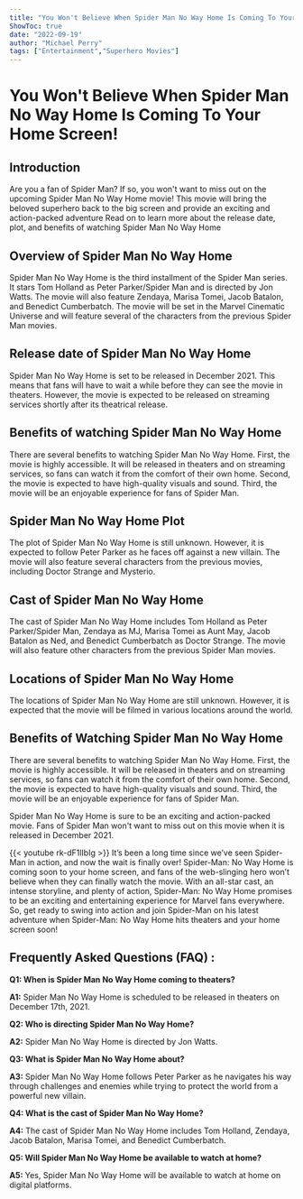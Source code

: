 ```yaml
---
title: "You Won't Believe When Spider Man No Way Home Is Coming To Your Home Screen!"
ShowToc: true 
date: "2022-09-19"
author: "Michael Perry" 
tags: ["Entertainment","Superhero Movies"]
---
```

# You Won't Believe When Spider Man No Way Home Is Coming To Your Home Screen! 

## Introduction 
Are you a fan of Spider Man? If so, you won't want to miss out on the upcoming Spider Man No Way Home movie! This movie will bring the beloved superhero back to the big screen and provide an exciting and action-packed adventure Read on to learn more about the release date, plot, and benefits of watching Spider Man No Way Home 

## Overview of Spider Man No Way Home 
Spider Man No Way Home is the third installment of the Spider Man series. It stars Tom Holland as Peter Parker/Spider Man and is directed by Jon Watts. The movie will also feature Zendaya, Marisa Tomei, Jacob Batalon, and Benedict Cumberbatch. The movie will be set in the Marvel Cinematic Universe and will feature several of the characters from the previous Spider Man movies. 

## Release date of Spider Man No Way Home 
Spider Man No Way Home is set to be released in December 2021. This means that fans will have to wait a while before they can see the movie in theaters. However, the movie is expected to be released on streaming services shortly after its theatrical release. 

## Benefits of watching Spider Man No Way Home 
There are several benefits to watching Spider Man No Way Home. First, the movie is highly accessible. It will be released in theaters and on streaming services, so fans can watch it from the comfort of their own home. Second, the movie is expected to have high-quality visuals and sound. Third, the movie will be an enjoyable experience for fans of Spider Man. 

## Spider Man No Way Home Plot 
The plot of Spider Man No Way Home is still unknown. However, it is expected to follow Peter Parker as he faces off against a new villain. The movie will also feature several characters from the previous movies, including Doctor Strange and Mysterio. 

## Cast of Spider Man No Way Home 
The cast of Spider Man No Way Home includes Tom Holland as Peter Parker/Spider Man, Zendaya as MJ, Marisa Tomei as Aunt May, Jacob Batalon as Ned, and Benedict Cumberbatch as Doctor Strange. The movie will also feature other characters from the previous Spider Man movies. 

## Locations of Spider Man No Way Home 
The locations of Spider Man No Way Home are still unknown. However, it is expected that the movie will be filmed in various locations around the world. 

## Benefits of Watching Spider Man No Way Home 
There are several benefits to watching Spider Man No Way Home. First, the movie is highly accessible. It will be released in theaters and on streaming services, so fans can watch it from the comfort of their own home. Second, the movie is expected to have high-quality visuals and sound. Third, the movie will be an enjoyable experience for fans of Spider Man. 

Spider Man No Way Home is sure to be an exciting and action-packed movie. Fans of Spider Man won't want to miss out on this movie when it is released in December 2021.

{{< youtube rk-dF1lIbIg >}} 
It’s been a long time since we’ve seen Spider-Man in action, and now the wait is finally over! Spider-Man: No Way Home is coming soon to your home screen, and fans of the web-slinging hero won’t believe when they can finally watch the movie. With an all-star cast, an intense storyline, and plenty of action, Spider-Man: No Way Home promises to be an exciting and entertaining experience for Marvel fans everywhere. So, get ready to swing into action and join Spider-Man on his latest adventure when Spider-Man: No Way Home hits theaters and your home screen soon!

## Frequently Asked Questions (FAQ) :
**Q1: When is Spider Man No Way Home coming to theaters?**

**A1:** Spider Man No Way Home is scheduled to be released in theaters on December 17th, 2021.

**Q2: Who is directing Spider Man No Way Home?**

**A2:** Spider Man No Way Home is directed by Jon Watts.

**Q3: What is Spider Man No Way Home about?**

**A3:** Spider Man No Way Home follows Peter Parker as he navigates his way through challenges and enemies while trying to protect the world from a powerful new villain.

**Q4: What is the cast of Spider Man No Way Home?**

**A4:** The cast of Spider Man No Way Home includes Tom Holland, Zendaya, Jacob Batalon, Marisa Tomei, and Benedict Cumberbatch.

**Q5: Will Spider Man No Way Home be available to watch at home?**

**A5:** Yes, Spider Man No Way Home will be available to watch at home on digital platforms.



